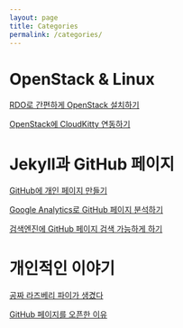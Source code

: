 ```yaml
---
layout: page
title: Categories
permalink: /categories/
---
```


OpenStack & Linux
========================
[RDO로 간편하게 OpenStack 설치하기](https://kycfeel.github.io/2017/02/28/RDO로-간편하게-OpenStack-설치하기/)

[OpenStack에 CloudKitty 연동하기](https://kycfeel.github.io/2017/03/04/OpenStack에-CloudKitty-연동하기/)

Jekyll과 GitHub 페이지
========================
[GitHub에 개인 페이지 만들기](https://kycfeel.github.io/2017/03/01/GitHub에-개인-페이지-만들기/)

[Google Analytics로 GitHub 페이지 분석하기](https://kycfeel.github.io/2017/03/02/Google-Analytics로-GitHub-페이지-분석하기/)

[검색엔진에 GitHub 페이지 검색 가능하게 하기](https://kycfeel.github.io/2017/03/03/검색엔진에-GitHub-페이지-검색-가능하게-하기/)

개인적인 이야기
========================
[공짜 라즈베리 파이가 생겼다](https://kycfeel.github.io/2017/03/02/공짜-라즈베리-파이가-생겼다/)

[GitHub 페이지를 오픈한 이유](https://kycfeel.github.io/2017/02/28/Github-페이지를-오픈한-이유/)
